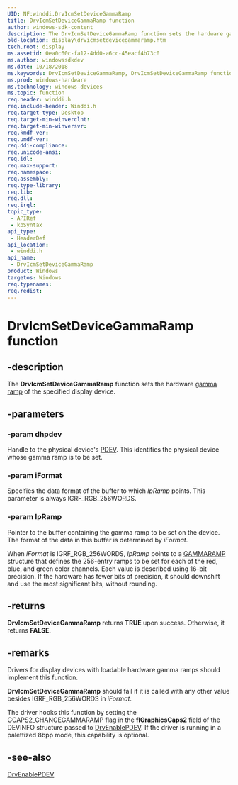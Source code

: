 ```yaml
---
UID: NF:winddi.DrvIcmSetDeviceGammaRamp
title: DrvIcmSetDeviceGammaRamp function
author: windows-sdk-content
description: The DrvIcmSetDeviceGammaRamp function sets the hardware gamma ramp of the specified display device.
old-location: display\drvicmsetdevicegammaramp.htm
tech.root: display
ms.assetid: 0ea0c60c-fa12-4dd0-a6cc-45eacf4b73c0
ms.author: windowssdkdev
ms.date: 10/18/2018
ms.keywords: DrvIcmSetDeviceGammaRamp, DrvIcmSetDeviceGammaRamp function [Display Devices], ddifncs_4f81d949-51a0-4d83-b779-e9e950c2851d.xml, display.drvicmsetdevicegammaramp, winddi/DrvIcmSetDeviceGammaRamp
ms.prod: windows-hardware
ms.technology: windows-devices
ms.topic: function
req.header: winddi.h
req.include-header: Winddi.h
req.target-type: Desktop
req.target-min-winverclnt: 
req.target-min-winversvr: 
req.kmdf-ver: 
req.umdf-ver: 
req.ddi-compliance: 
req.unicode-ansi: 
req.idl: 
req.max-support: 
req.namespace: 
req.assembly: 
req.type-library: 
req.lib: 
req.dll: 
req.irql: 
topic_type:
 - APIRef
 - kbSyntax
api_type:
 - HeaderDef
api_location:
 - winddi.h
api_name:
 - DrvIcmSetDeviceGammaRamp
product: Windows
targetos: Windows
req.typenames: 
req.redist: 
---
```


# DrvIcmSetDeviceGammaRamp function


## -description


The <b>DrvIcmSetDeviceGammaRamp</b> function sets the hardware <a href="https://msdn.microsoft.com/f67c673d-c6f0-49f0-850a-d8b00e99ddd4">gamma ramp</a> of the specified display device.


## -parameters




### -param dhpdev

Handle to the physical device's <a href="https://msdn.microsoft.com/139a10e9-203b-499b-9291-8537eae9189c">PDEV</a>. This identifies the physical device whose gamma ramp is to be set.


### -param iFormat

Specifies the data format of the buffer to which <i>lpRamp</i> points. This parameter is always IGRF_RGB_256WORDS.


### -param lpRamp

Pointer to the buffer containing the gamma ramp to be set on the device. The format of the data in this buffer is determined by <i>iFormat</i>.

When <i>iFormat</i> is IGRF_RGB_256WORDS, <i>lpRamp</i> points to a <a href="https://msdn.microsoft.com/cc082911-5089-4335-93d2-1405ca390741">GAMMARAMP</a> structure that defines the 256-entry ramps to be set for each of the red, blue, and green color channels. Each value is described using 16-bit precision. If the hardware has fewer bits of precision, it should downshift and use the most significant bits, without rounding.


## -returns



<b>DrvIcmSetDeviceGammaRamp</b> returns <b>TRUE</b> upon success. Otherwise, it returns <b>FALSE</b>.




## -remarks



Drivers for display devices with loadable hardware gamma ramps should implement this function.

<b>DrvIcmSetDeviceGammaRamp</b> should fail if it is called with any other value besides IGRF_RGB_256WORDS in <i>iFormat</i>.

The driver hooks this function by setting the GCAPS2_CHANGEGAMMARAMP flag in the <b>flGraphicsCaps2</b> field of the DEVINFO structure passed to <a href="https://msdn.microsoft.com/9a7ed18a-f21c-486b-9261-59a3fe5aef9e">DrvEnablePDEV</a>. If the driver is running in a palettized 8bpp mode, this capability is optional. 




## -see-also




<a href="https://msdn.microsoft.com/9a7ed18a-f21c-486b-9261-59a3fe5aef9e">DrvEnablePDEV</a>
 

 

